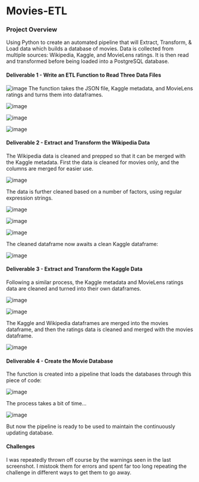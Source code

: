 # Movies-ETL

### Project Overview
Using Python to create an automated pipeline that will Extract, Transform, & Load data which builds a database of movies. Data is collected from multiple sources: Wikipedia, Kaggle, and MovieLens ratings. It is then read and transformed before being loaded into a PostgreSQL database.

#### Deliverable 1 - Write an ETL Function to Read Three Data Files
![image](https://user-images.githubusercontent.com/107162310/182993588-0439b43d-e0b6-40d9-9677-a8c689c0b3bc.png)
The function takes the JSON file, Kaggle metadata, and MovieLens ratings and turns them into dataframes.

![image](https://user-images.githubusercontent.com/107162310/182993748-85b99713-1830-4cf6-b2b7-e637c4aa1101.png)

![image](https://user-images.githubusercontent.com/107162310/182993772-2c801d48-ff95-464f-9e98-321dc137467a.png)

![image](https://user-images.githubusercontent.com/107162310/182993797-b58f9a12-a1df-478e-812b-fdd85c9fddc2.png)

#### Deliverable 2 - Extract and Transform the Wikipedia Data
The Wikipedia data is cleaned and prepped so that it can be merged with the Kaggle metadata. First the data is cleaned for movies only, and the columns are merged for easier use.

![image](https://user-images.githubusercontent.com/107162310/182994121-b2bd9448-5cde-406e-8d4e-a5d4a6846663.png)

The data is further cleaned based on a number of factors, using regular expression strings.

![image](https://user-images.githubusercontent.com/107162310/182994215-11285714-e7dd-4196-96cd-568f6b9d4fd1.png)

![image](https://user-images.githubusercontent.com/107162310/182994247-16200db5-4d59-4594-ba2c-5c68e5e33f5d.png)

![image](https://user-images.githubusercontent.com/107162310/182994355-d8a71d94-5b15-426f-acad-3ed2a26c9285.png)

The cleaned dataframe now awaits a clean Kaggle dataframe:

![image](https://user-images.githubusercontent.com/107162310/182994465-066f9a2b-824c-4582-9a00-000f9df0cfb4.png)

#### Deliverable 3 - Extract and Transform the Kaggle Data
Following a similar process, the Kaggle metadata and MovieLens ratings data are cleaned and turned into their own dataframes.

![image](https://user-images.githubusercontent.com/107162310/182994630-605ea5ab-a889-4a6c-a8d8-a54f4e7e2ab3.png)

![image](https://user-images.githubusercontent.com/107162310/182994669-116da56e-6b30-418c-aac4-76fa5f66a7de.png)

The Kaggle and Wikipedia dataframes are merged into the movies dataframe, and then the ratings data is cleaned and merged with the movies dataframe.

![image](https://user-images.githubusercontent.com/107162310/182994730-6bdc3da4-34e1-4aeb-b01c-0cde429c1fdc.png)

#### Deliverable 4 - Create the Movie Database
The function is created into a pipeline that loads the databases through this piece of code:

![image](https://user-images.githubusercontent.com/107162310/182995210-773d7a32-aa4b-4363-8f0f-d00c33b0e5da.png)

The process takes a bit of time...

![image](https://user-images.githubusercontent.com/107162310/182995340-4590a973-4040-4dc4-969e-1352da621c51.png)

But now the pipeline is ready to be used to maintain the continuously updating database.

#### Challenges
I was repeatedly thrown off course by the warnings seen in the last screenshot. I mistook them for errors and spent far too long repeating the challenge in different ways to get them to go away. 
